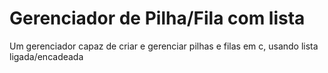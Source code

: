 # Gerenciador de Pilha/Fila com lista
 Um gerenciador capaz de criar e gerenciar pilhas e filas em c, usando lista ligada/encadeada
